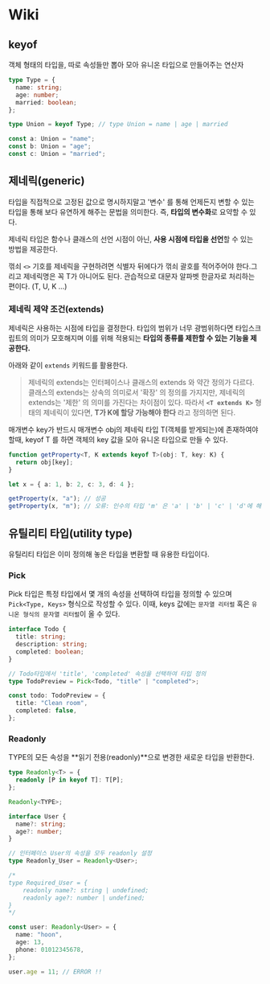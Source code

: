 # Wiki

## keyof

객체 형태의 타입을, 따로 속성들만 뽑아 모아 유니온 타입으로 만들어주는 연산자

```typescript
type Type = {
  name: string;
  age: number;
  married: boolean;
};

type Union = keyof Type; // type Union = name | age | married

const a: Union = "name";
const b: Union = "age";
const c: Union = "married";
```

## 제네릭(generic)

타입을 직접적으로 고정된 값으로 명시하지말고 '변수' 를 통해 언제든지 변할 수 있는 타입을 통해 보다 유연하게 해주는 문법을 의미한다. 즉, **타입의 변수화**로 요약할 수 있다.

제네릭 타입은 함수나 클래스의 선언 시점이 아닌, **사용 시점에 타입을 선언**할 수 있는 방법을 제공한다.

꺾쇠 `<>` 기호를 제네릭을 구현하려면 식별자 뒤에다가 꺾쇠 괄호를 적어주어야 한다.그리고 제네릭명은 꼭 T가 아니어도 된다. 관습적으로 대문자 알파벳 한글자로 처리하는 편이다. (T, U, K ...)

### 제네릭 제약 조건(extends)

제네릭은 사용하는 시점에 타입을 결정한다. 타입의 범위가 너무 광범위하다면 타입스크립트의 의미가 모호해지며 이를 위해 적용되는 **타입의 종류를 제한할 수 있는 기능을 제공한다.**

아래와 같이 `extends` 키워드를 활용한다.

> 제네릭의 extends는 인터페이스나 클래스의 extends 와 약간 정의가 다르다.
> 클래스의 extends는 상속의 의미로서 '확장' 의 정의를 가지지만, 제네릭의 extends는 '제한' 의 의미를 가진다는 차이점이 있다.
> 따라서 **`<T extends K>`** 형태의 제네릭이 있다면, **T가 K에 할당 가능해야 한다** 라고 정의하면 된다.

매개변수 key가 반드시 매개변수 obj의 제네릭 타입 T(객체를 받게되는)에 존재하여야 할때, keyof T 를 하면 객체의 key 값을 모아 유니온 타입으로 만들 수 있다.

```typescript
function getProperty<T, K extends keyof T>(obj: T, key: K) {
  return obj[key];
}

let x = { a: 1, b: 2, c: 3, d: 4 };

getProperty(x, "a"); // 성공
getProperty(x, "m"); // 오류: 인수의 타입 'm' 은 'a' | 'b' | 'c' | 'd'에 해당되지 않음.
```

## 유틸리티 타입(utility type)

유틸리티 타입은 이미 정의해 놓은 타입을 변환할 때 유용한 타입이다.

### Pick

Pick 타입은 특정 타입에서 몇 개의 속성을 선택하여 타입을 정의할 수 있으며 `Pick<Type, Keys>` 형식으로 작성할 수 있다. 이때, keys 값에는 `문자열 리터럴` 혹은 `유니온 형식의 문자열 리터럴`이 올 수 있다.

```typescript
interface Todo {
  title: string;
  description: string;
  completed: boolean;
}

// Todo타입에서 'title', 'completed' 속성을 선택하여 타입 정의
type TodoPreview = Pick<Todo, "title" | "completed">;

const todo: TodoPreview = {
  title: "Clean room",
  completed: false,
};
```

### Readonly

TYPE의 모든 속성을 **읽기 전용(readonly)**으로 변경한 새로운 타입을 반환한다.

```ts
type Readonly<T> = {
  readonly [P in keyof T]: T[P];
};

Readonly<TYPE>;
```

```ts
interface User {
  name?: string;
  age?: number;
}

// 인터페이스 User의 속성을 모두 readonly 설정
type Readonly_User = Readonly<User>;

/*
type Required_User = {
    readonly name?: string | undefined;
    readonly age?: number | undefined;
}
*/

const user: Readonly<User> = {
  name: "hoon",
  age: 13,
  phone: 01012345678,
};

user.age = 11; // ERROR !!
```
